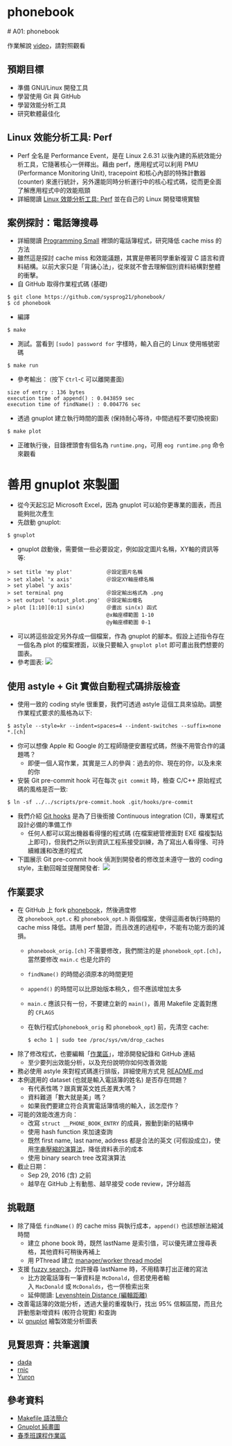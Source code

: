 # phonebook


﻿# A01: phonebook

作業解說 [video](https://www.youtube.com/watch?v=ZICRLKf_bVw)，請對照觀看

## 預期目標

* 準備 GNU/Linux 開發工具
* 學習使用 Git 與 GitHub
* 學習效能分析工具
* 研究軟體最佳化

## Linux 效能分析工具: Perf

*   Perf 全名是 Performance Event，是在 Linux 2.6.31 以後內建的系統效能分析工具，它隨著核心一併釋出。藉由 perf，應用程式可以利用 PMU (Performance Monitoring Unit), tracepoint 和核心內部的特殊計數器 (counter) 來進行統計，另外還能同時分析運行中的核心程式碼，從而更全面了解應用程式中的效能瓶頸
*   詳細閱讀 [Linux 效能分析工具: Perf](http://wiki.csie.ncku.edu.tw/embedded/perf-tutorial) 並在自己的 Linux 開發環境實驗

## 案例探討：電話簿搜尋

*   詳細閱讀 [Programming Small](https://hackmd.io/s/S1rbwmZ6) 裡頭的電話簿程式，研究降低 cache miss 的方法
*   雖然這是探討 cache miss 和效能議題，其實是帶著同學重新複習 C 語言和資料結構。以前大家只是「背誦心法」，從來就不會去理解個別資料結構對整體的衝擊。
* 自 GitHub 取得作業程式碼 (基礎)
```
$ git clone https://github.com/sysprog21/phonebook/
$ cd phonebook
```
* 編譯
```
$ make
```
* 測試。當看到 `[sudo] password for` 字樣時，輸入自己的 Linux 使用帳號密碼
```
$ make run
```
*   參考輸出： (按下 `Ctrl`-`C` 可以離開畫面)
```
size of entry : 136 bytes
execution time of append() : 0.043859 sec
execution time of findName() : 0.004776 sec
```
*   透過 gnuplot 建立執行時間的圖表 (保持耐心等待，中間過程不要切換視窗)
```
$ make plot
```
*   正確執行後，目錄裡頭會有個名為 `runtime.png`，可用 `eog runtime.png` 命令來觀看

# 善用 gnuplot 來製圖

*   從今天起忘記 Microsoft Excel，因為 gnuplot 可以給你更專業的圖表，而且能夠批次產生
*   先啟動 gnuplot:
```
$ gnuplot
```
*   gnuplot 啟動後，需要做一些必要設定，例如設定圖片名稱，XY軸的資訊等等:
```
> set title 'my plot'           ＠設定圖片名稱
> set xlabel 'x axis'           ＠設定XY軸座標名稱
> set ylabel 'y axis'
> set terminal png              ＠設定輸出格式為 .png
> set output 'output_plot.png'  ＠設定輸出檔名
> plot [1:10][0:1] sin(x)       ＠畫出 sin(x) 函式
                                @x軸座標範圍 1-10
                                @y軸座標範圍 0-1
```

* 可以將這些設定另外存成一個檔案，作為 gnuplot 的腳本。假設上述指令存在一個名為 plot 的檔案裡面，以後只要輸入 `gnuplot plot` 即可畫出我們想要的圖表。
*   參考圖表: ![](http://wiki.csie.ncku.edu.tw/embedded/2016q1h1/gnuplot.png)

## 使用 astyle + Git 實做自動程式碼排版檢查

* 使用一致的 coding style 很重要，我們可透過 astyle 這個工具來協助。調整作業程式要求的風格為以下:
```
$ astyle --style=kr --indent=spaces=4 --indent-switches --suffix=none *.[ch]
```
* 你可以想像 Apple 和 Google 的工程師隨便安置程式碼，然後不用管合作的議題嗎？
    * 即便一個人寫作業，其實是三人的參與：過去的你、現在的你，以及未來的你
* 安裝 Git pre-commit hook 可在每次 `git commit` 時，檢查 C/C++ 原始程式碼的風格是否一致:
```
$ ln -sf ../../scripts/pre-commit.hook .git/hooks/pre-commit
```
* 我們介紹 [Git hooks](https://goo.gl/CNMHZJ) 是為了日後銜接 Continuous integration (CI)，專業程式設計必備的準備工作
    *   任何人都可以寫出機器看得懂的程式碼 (在檔案總管裡面對 EXE 檔複製貼上即可)，但我們之所以到資訊工程系接受訓練，為了寫出人看得懂、可持續維護和改進的程式
*   下圖展示 Git pre-commit hook 偵測到開發者的修改並未遵守一致的 coding style，主動回報並提醒開發者: 
![](http://wiki.csie.ncku.edu.tw/embedded/2016q1h1/git-hook.jpg)

## 作業要求

*   在 GitHub 上 fork [phonebook](https://github.com/sysprog21/phonebook/)，然後適度修改 `phonebook_opt.c` 和 `phonebook_opt.h` 兩個檔案，使得這兩者執行時期的 cache miss 降低。請用 perf 驗證，而且改進的過程中，不能有功能方面的減損。
    *   `phonebook_orig.[ch]` 不需要修改，我們關注的是 `phonebook_opt.[ch]`，當然要修改 `main.c` 也是允許的
    *   `findName()` 的時間必須原本的時間更短
    *   `append()` 的時間可以比原始版本稍久，但不應該增加太多
    *   `main.c` 應該只有一份，不要建立新的 `main()`，善用 Makefile 定義對應的 `CFLAGS`
    *   在執行程式(`phonebook_orig` 和 `phonebook_opt`) 前，先清空 cache:

            $ echo 1 | sudo tee /proc/sys/vm/drop_caches

*   除了修改程式，也要編輯「[作業區](https://hackmd.io/s/H1B7-hGp)」，增添開發紀錄和 GitHub 連結
    *   至少要列出效能分析，以及充份說明你如何改善效能
*   務必使用 astyle 來對程式碼進行排版，詳細使用方式見 [README.md](https://github.com/embedded2016/phonebook/blob/master/README.md)
* 本例選用的 dataset (也就是輸入電話簿的姓名) 是否存在問題？
	* 有代表性嗎？跟真實英文姓氏差異大嗎？
	* 資料難道「數大就是美」嗎？
	* 如果我們要建立符合真實電話簿情境的輸入，該怎麼作？
*   可能的效能改進方向：
    *   改寫 `struct __PHONE_BOOK_ENTRY` 的成員，搬動到新的結構中
    *   使用 hash function 來加速查詢
    *   既然 first name, last name, address 都是合法的英文 (可假設成立)，使用[字串壓縮的演算法](http://stackoverflow.com/questions/1138345/best-compression-algorithm-for-short-text-strings)，降低資料表示的成本
    *   使用 binary search tree 改寫演算法
*   截止日期：
    *   Sep 29, 2016 (含) 之前
    *   越早在 GitHub 上有動態、越早接受 code review，評分越高

## 挑戰題

*   除了降低 `findName()` 的 cache miss 與執行成本，`append()` 也該想辦法縮減時間
    *   建立 phone book 時，既然 lastName 是索引值，可以優先建立搜尋表格，其他資料可稍後再補上
    *   用 PThread 建立 [manager/worker thread model](http://stackoverflow.com/questions/12282393/how-to-synchronize-manager-worker-pthreads-without-a-join)
*   支援 [fuzzy search](http://www.informit.com/articles/article.aspx?p=1848528)，允許搜尋 lastName 時，不用精準打出正確的寫法
    *   比方說電話簿有一筆資料是 `McDonald`，但若使用者輸入 `MacDonald` 或 `McDonalds`，也一併檢索出來
    *   延伸閱讀: [Levenshtein Distance (編輯距離)](https://charles620016.hackpad.com/ep/pad/static/Japi4qFyAzt)
*   改善電話簿的效能分析，透過大量的重複執行，找出 95% 信賴區間，而且允許動態新增資料 (較符合現實) 和查詢
*   以 [gnuplot](http://www.gnuplot.info/) 繪製效能分析圖表

## 見賢思齊：共筆選讀
* [dada](https://embedded2016.hackpad.com/ep/pad/static/YkqjhwgnQcA)
* [rnic](https://embedded2016.hackpad.com/ep/pad/static/9eSkToGwJvZ)
* [Yuron](https://embedded2016.hackpad.com/ep/pad/static/NcHhQCQ4ijr)

## 參考資料

* [Makefile 語法簡介](http://tetralet.luna.com.tw/?op=ViewArticle&articleId=185)
* [Gnuplot 純畫圖](http://user.frdm.info/ckhung/b/ma/gnuplot.php)
* [春季班課程作業區](https://embedded2016.hackpad.com/2016q1-Homework-1-tiduo3FfIQD)